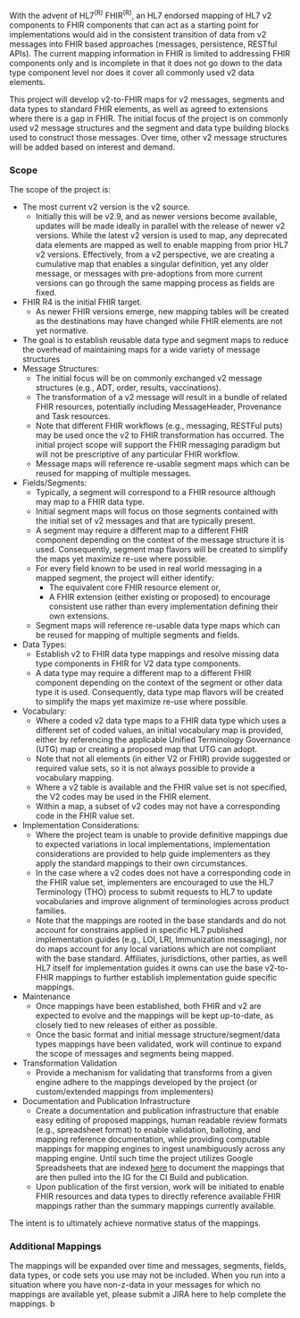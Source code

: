 With the advent of HL7<sup>(R)</sup> FHIR<sup>(R)</sup>, an HL7 endorsed mapping of HL7 v2 components to FHIR components that can act as a starting point for implementations would aid in the consistent transition of data from v2 messages into FHIR based approaches (messages, persistence, RESTful APIs). The current mapping information in FHIR is limited to addressing FHIR components only and is incomplete in that it does not go down to the data type component level nor does it cover all commonly used v2 data elements.

This project will develop v2-to-FHIR maps for v2 messages, segments and data types to standard FHIR elements, as well as agreed to extensions where there is a gap in FHIR. The initial focus of the project is on commonly used v2 message structures and the segment and data type building blocks used to construct those messages.  Over time, other v2 message structures will be added based on interest and demand.

### Scope
The scope of the project is:

* The most current v2 version is the v2 source.
  * Initially this will be v2.9, and as newer versions become available, updates will be made ideally in parallel with the release of newer v2 versions.  While the latest v2 version is used to map, any deprecated data elements are mapped as well to enable mapping from prior HL7 v2 versions.  Effectively, from a v2 perspective, we are creating a cumulative map that enables a singular definition, yet any older message, or messages with pre-adoptions from more current versions can go through the same mapping process as fields are fixed.
* FHIR R4 is the initial FHIR target.
  * As newer FHIR versions emerge, new mapping tables will be created as the destinations may have changed while FHIR elements are not yet normative.
* The goal is to establish reusable data type and segment maps to reduce the overhead of maintaining maps for a wide variety of message structures
* Message Structures:
  * The initial focus will be on commonly exchanged v2 message structures (e.g., ADT, order, results, vaccinations).
  * The transformation of a v2 message will result in a bundle of related FHIR resources, potentially including MessageHeader, Provenance and Task resources.
  * Note that different FHIR workflows (e.g., messaging, RESTFul puts) may be used once the v2 to FHIR transformation has occurred. The initial project scope will support the FHIR messaging paradigm but will not be prescriptive of any particular FHIR workflow.
  * Message maps will reference re-usable segment maps which can be reused for mapping of multiple messages.
* Fields/Segments:
  * Typically, a segment will correspond to a FHIR resource although may map to a FHIR data type.
  * Initial segment maps will focus on those segments contained with the initial set of v2 messages and that are typically present.
  * A segment may require a different map to a different FHIR component depending on the context of the message structure it is used.  Consequently, segment map flavors will be created to simplify the maps yet maximize re-use where possible.
  * For every field known to be used in real world messaging in a mapped segment, the project will either identify:
    * The equivalent core FHIR resource element or,
    * A FHIR extension (either existing or proposed) to encourage consistent use rather than every implementation defining their own extensions.
  * Segment maps will reference re-usable data type maps which can be reused for mapping of multiple segments and fields.
* Data Types:
  * Establish v2 to FHIR data type mappings and resolve missing data type components in FHIR for V2 data type components.
  * A data type may require a different map to a different FHIR component depending on the context of the segment or other data type it is used.  Consequently, data type map flavors will be created to simplify the maps yet maximize re-use where possible.
* Vocabulary:
  * Where a coded v2 data type maps to a FHIR data type which uses a different set of coded values, an initial vocabulary map is provided, either by referencing the applicable Unified Terminology Governance (UTG) map or creating a proposed map that UTG can adopt.
  * Note that not all elements (in either V2 or FHIR) provide suggested or required value sets, so it is not always possible to provide a vocabulary mapping.
  * Where a v2 table is available and the FHIR value set is not specified, the V2 codes may be used in the FHIR element.
  * Within a map, a subset of v2 codes may not have a corresponding code in the FHIR value set.
* Implementation Considerations:
  * Where the project team is unable to provide definitive mappings due to expected variations in local implementations, implementation considerations are provided to help guide implementers as they apply the standard mappings to their own circumstances.
  * In the case where a v2 codes does not have a corresponding code in the FHIR value set, implementers are encouraged to use the HL7 Terminology (THO) process to submit requests to HL7 to update vocabularies and improve alignment of terminologies across product families.
  * Note that the mappings are rooted in the base standards and do not account for constrains applied in specific HL7 published implementation guides (e.g., LOI, LRI, Immunization messaging), nor do maps account for any local variations which are not compliant with the base standard. Affiliates, jurisdictions, other parties, as well HL7 itself for implementation guides it owns can use the base v2-to-FHIR mappings to further establish implementation guide specific mappings.
* Maintenance
  * Once mappings have been established, both FHIR and v2 are expected to evolve and the mappings will be kept up-to-date, as closely tied to new releases of either as possible.
  * Once the basic format and initial message structure/segment/data types mappings have been validated, work will continue to expand the scope of messages and segments being mapped.
* Transformation Validation
  * Provide a mechanism for validating that transforms from a given engine adhere to the mappings developed by the project (or custom/extended mappings from implementers)
* Documentation and Publication Infrastructure
  * Create a documentation and publication infrastructure that enable easy editing of proposed mappings, human readable review formats (e.g., spreadsheet format) to enable validation, balloting, and mapping reference documentation, while providing computable mappings for mapping engines to ingest unambiguously across any mapping engine.  Until such time the project utilizes Google Spreadsheets that are indexed [here](https://docs.google.com/spreadsheets/d/1PaFYPSSq4oplTvw_4OgOn6h2Bs_CMvCAU9CqC4tPBgk/edit#gid=1419236962) to document the mappings that are then pulled into the IG for the CI Build and publication.
  * Upon publication of the first version, work will be initiated to enable FHIR resources and data types to directly reference available FHIR mappings rather than the summary mappings currently available. 


The intent is to ultimately achieve normative status of the mappings.

### Additional Mappings
The mappings will be expanded over time and messages, segments, fields, data types, or code sets you use may not be included.  When you run into a situation where you have non-z-data in your messages for which no mappings are available yet, please submit a JIRA here to help complete the mappings.
b
